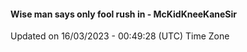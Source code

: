 #### Wise man says only fool rush in - McKidKneeKaneSir
Updated on 16/03/2023 - 00:49:28 (UTC) Time Zone
